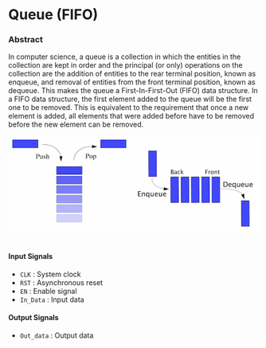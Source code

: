 # Queue (FIFO)

### Abstract
In computer science, a queue is a collection in which the entities in the collection are kept in order and the principal (or only) operations on the collection are the addition of entities to the rear terminal position, known as enqueue, and removal of entities from the front terminal position, known as dequeue. This makes the queue a First-In-First-Out (FIFO) data structure. In a FIFO data structure, the first element added to the queue will be the first one to be removed. This is equivalent to the requirement that once a new element is added, all elements that were added before have to be removed before the new element can be removed.

<p align="center">
    <img src="Images/FIFO.png">
</p>

#

#### Input Signals
* `CLK` : System clock
* `RST` : Asynchronous reset
* `EN` : Enable signal
* `In_Data` : Input data

#### Output Signals
* `Out_data` : Output data
